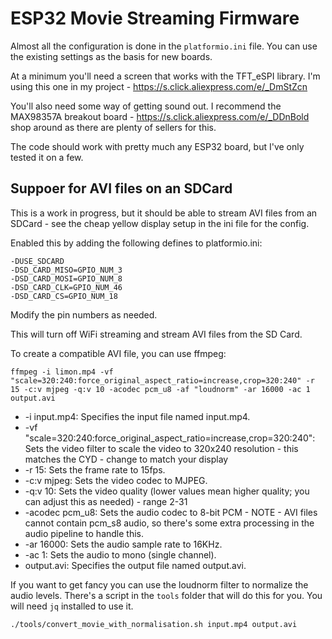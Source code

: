 # ESP32 Movie Streaming Firmware

Almost all the configuration is done in the `platformio.ini` file. You can use the existing settings as the basis for new boards.

At a minimum you'll need a screen that works with the TFT_eSPI library. I'm using this one in my project - https://s.click.aliexpress.com/e/_DmStZcn

You'll also need some way of getting sound out. I recommend the MAX98357A breakout board - https://s.click.aliexpress.com/e/_DDnBold shop around as there are plenty of sellers for this.

The code should work with pretty much any ESP32 board, but I've only tested it on a few.

## Suppoer for AVI files on an SDCard

This is a work in progress, but it should be able to stream AVI files from an SDCard - see the cheap yellow display setup in the ini file for the config.

Enabled this by adding the following defines to platformio.ini:

```
-DUSE_SDCARD
-DSD_CARD_MISO=GPIO_NUM_3
-DSD_CARD_MOSI=GPIO_NUM_8
-DSD_CARD_CLK=GPIO_NUM_46
-DSD_CARD_CS=GPIO_NUM_18
```

Modify the pin numbers as needed.

This will turn off WiFi streaming and stream AVI files from the SD Card.

To create a compatible AVI file, you can use ffmpeg:

```
ffmpeg -i limon.mp4 -vf "scale=320:240:force_original_aspect_ratio=increase,crop=320:240" -r 15 -c:v mjpeg -q:v 10 -acodec pcm_u8 -af "loudnorm" -ar 16000 -ac 1 output.avi
```

* -i input.mp4: Specifies the input file named input.mp4.
* -vf "scale=320:240:force_original_aspect_ratio=increase,crop=320:240": Sets the video filter to scale the video to 320x240 resolution - this matches the CYD - change to match your display
* -r 15: Sets the frame rate to 15fps.
* -c:v mjpeg: Sets the video codec to MJPEG.
* -q:v 10: Sets the video quality (lower values mean higher quality; you can adjust this as needed) - range 2-31
* -acodec pcm_u8: Sets the audio codec to 8-bit PCM - NOTE - AVI files cannot contain pcm_s8 audio, so there's some extra processing in the audio pipeline to handle this.
* -ar 16000: Sets the audio sample rate to 16KHz.
* -ac 1: Sets the audio to mono (single channel).
* output.avi: Specifies the output file named output.avi.

If you want to get fancy you can use the loudnorm filter to normalize the audio levels. There's a script in the `tools` folder that will do this for you. You will need `jq` installed to use it.

```
./tools/convert_movie_with_normalisation.sh input.mp4 output.avi
```

